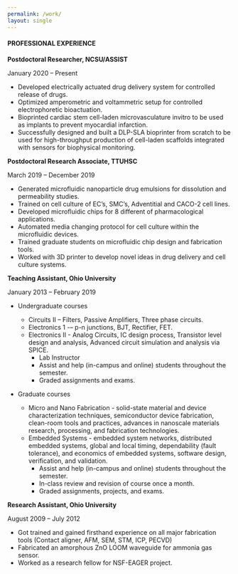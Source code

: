 ```yaml
---
permalink: /work/
layout: single
---
```


#### PROFESSIONAL EXPERIENCE

**Postdoctoral Researcher, NCSU/ASSIST**

January 2020 – Present

- Developed electrically actuated drug delivery system for controlled release of drugs.
- Optimized amperometric and voltammetric setup for controlled electrophoretic bioactuation.
- Bioprinted cardiac stem cell-laden microvasculature invitro to be used as implants to prevent myocardial infarction.
- Successfully designed and built a DLP-SLA bioprinter from scratch to be used for high-throughput production of cell-laden scaffolds integrated with sensors for biophysical monitoring.

**Postdoctoral Research Associate, TTUHSC**

March 2019 – December 2019

- Generated microfluidic nanoparticle drug emulsions for dissolution and permeability studies.
- Trained on cell culture of EC’s, SMC’s, Adventitial and CACO-2 cell lines.
- Developed microfluidic chips for 8 different of pharmacological applications.
- Automated media changing protocol for cell culture within the microfluidic devices.
- Trained graduate students on microfluidic chip design and fabrication tools.
- Worked with 3D printer to develop novel ideas in drug delivery and cell culture systems.

**Teaching Assistant, Ohio University**

January 2013 – February 2019

- Undergraduate courses
    - Circuits II – Filters, Passive Amplifiers, Three phase circuits.
    - Electronics 1 -– p-n junctions, BJT, Rectifier, FET.
    - Electronics II - Analog Circuits, IC design process, Transistor level design and analysis, Advanced circuit simulation and analysis via SPICE.
        - Lab Instructor
        - Assist and help (in-campus and online) students throughout the semester.
        - Graded assignments and exams.

- Graduate courses
    - Micro and Nano Fabrication - solid-state material and device characterization techniques, semiconductor device fabrication, clean-room tools and practices, advances in nanoscale materials research, processing, and fabrication technologies.
    - Embedded Systems - embedded system networks, distributed embedded systems, global and local timing, dependability (fault tolerance), and economics of embedded systems, software design, verification, and validation.
        - Assist and help (in-campus and online) students throughout the semester.
        - In-class review and revision of course once a month.
        - Graded assignments, projects, and exams.

**Research Assistant, Ohio University**

August 2009 – July 2012

- Got trained and gained firsthand experience on all major fabrication tools (Contact aligner, AFM, SEM, STM, ICP, PECVD)
- Fabricated an amorphous ZnO LOOM waveguide for ammonia gas sensor.
- Worked as a research fellow for NSF-EAGER project.

